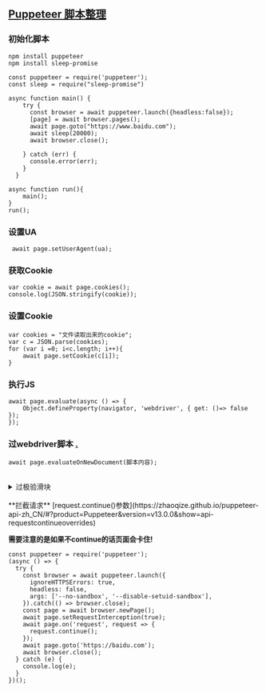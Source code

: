 ## [Puppeteer 脚本整理](https://puffhub.github.io/)

### 初始化脚本
```
npm install puppeteer
npm install sleep-promise
```

```
const puppeteer = require('puppeteer');
const sleep = require("sleep-promise")

async function main() {
    try {
      const browser = await puppeteer.launch({headless:false});
      [page] = await browser.pages();
      await page.goto("https://www.baidu.com");
      await sleep(20000);
      await browser.close();
      
    } catch (err) {
      console.error(err);
    }
  }
  
async function run(){
	main();
}
run();
```

### 设置UA
``` await page.setUserAgent(ua);```

### 获取Cookie
``` 
var cookie = await page.cookies();
console.log(JSON.stringify(cookie));
```

### 设置Cookie
``` 
var cookies = "文件读取出来的cookie";
var c = JSON.parse(cookies);
for (var i =0; i<c.length; i++){
	await page.setCookie(c[i]);
}
```

### 执行JS
```
await page.evaluate(async () => {
    Object.defineProperty(navigator, 'webdriver', { get: ()=> false });
});
```

### 过webdriver脚本 [.](https://github.com/kingname/stealth.min.js)
```
await page.evaluateOnNewDocument(脚本内容);
```

<br />
<details>
<summary>过极验滑块</summary>

```
async function slider() {
  try{
    await page.waitForSelector(".geetest_ready",{ timeout: 10000});
  }catch(e){
    return;
  }
  // 等待canvas完成 并完成0.5s的移动动画 (验证出错也可为等待时间)
  await page.waitForSelector('.geetest_ready', {
    timeout: 0,
  });
  await page.waitForTimeout(500);
  // 获取canvas的左上角X坐标作为滑动的基坐标
  await page.waitForSelector('.geetest_canvas_bg');
  let canvasCoordinate = await page.$('.geetest_canvas_bg');
  let canvasBox = await canvasCoordinate.boundingBox();
  let canvasX = canvasBox.x;
  // 等待滑动按钮出现获取Y坐标
  await page.waitForSelector('.geetest_slider_button');
  let button = await page.$('.geetest_slider_button');
  let box = await button.boundingBox();
  let mouseY = Math.floor(box.y + box.height / 2);
  // 计算位移
  let moveDistance = await compare();
  // 滑动验证
  await page.hover('.geetest_slider_button');
  await page.mouse.down();
  await page.mouse.move(canvasX + moveDistance / 3, mouseY, { steps: 15 });
  await page.waitForTimeout(1 * 30);
  await page.mouse.move(canvasX + moveDistance / 2, mouseY + 3, { steps: 20 });
  await page.waitForTimeout(2 * 50);
  await page.mouse.move(canvasX + moveDistance + 5, mouseY - 1, { steps: 18 });
  await page.waitForTimeout(3 * 20);
  await page.mouse.move(canvasX + moveDistance / 1, mouseY, { steps: 40 });
  await page.waitForTimeout(4 * 30);
  await page.mouse.up();
  // await page.waitForSelector('.geetest_success_radar_tip_content');
  // // 是否验证成功
  // let state = await page.evaluate(() => {
  //   return document.querySelector('.geetest_success_radar_tip_content').innerText;
  // });
  // if (state !== '验证成功') {
  //   return slider();
  // }
}
// 计算位移
async function compare() {
  //  获取canvas
  let moveDistance = await page.evaluate(() => {
    let fullbgs = document.querySelector('.geetest_canvas_fullbg');
    let bgs = document.querySelector('.geetest_canvas_bg');
    let bgsCtx = bgs.getContext('2d');
    let fullbgsCtx = fullbgs.getContext('2d');
    let canvasWidth = bgsCtx.canvas.width;
    let canvasHeight = bgsCtx.canvas.height;
    // 最大像素差(阀值)
    // let pixelsDifference = 100;
    let pixelsDifference = 60;
    // 第一个超过阀值的x坐标 最后一个超过阀值的x坐标
    let firstX, lastX;
    // 对比像素
    for (let i = 1, k = 1; i < canvasWidth; i++) {
      if (!firstX) {
        // 找到第一个超过阀值的X坐标后 Y轴停止循环
        for (let j = 1; j < canvasHeight; j++) {
          // 获取像素数据
          let bgsPx = bgsCtx.getImageData(i, j, 1, 1).data;
          let fullbgsPx = fullbgsCtx.getImageData(i, j, 1, 1).data;
          // 计算像素差 并判断是否超过阀值
          let res1 = Math.abs(bgsPx[0] - fullbgsPx[0]);
          let res2 = Math.abs(bgsPx[1] - fullbgsPx[1]);
          let res3 = Math.abs(bgsPx[2] - fullbgsPx[2]);
          if (res1 > pixelsDifference || res2 > pixelsDifference || res3 > pixelsDifference) {
            firstX = i;
            // 记录Y坐标
            k = j;
          }
        }
      } else {
        // 顺着X轴查找最后一个超过阀值的X坐标
        // K是第一个超过阀值的Y坐标
        // (会多一点循环时间 但是不用手动测量阴影块宽度)
        let bgsPx = bgsCtx.getImageData(i, k, 1, 1).data;
        let fullbgsPx = fullbgsCtx.getImageData(i, k, 1, 1).data;
        let res1 = Math.abs(bgsPx[0] - fullbgsPx[0]);
        let res2 = Math.abs(bgsPx[1] - fullbgsPx[1]);
        let res3 = Math.abs(bgsPx[2] - fullbgsPx[2]);
        if (res1 > pixelsDifference || res2 > pixelsDifference || res3 > pixelsDifference) {
          lastX = i;
        }
      }
    }
    // 滑动到阴影块中心的距离
    return firstX + (lastX - firstX) / 2;
  });
  return moveDistance;
}
```
</details>

<br />
**拦截请求**
[request.continue()参数](https://zhaoqize.github.io/puppeteer-api-zh_CN/#?product=Puppeteer&version=v13.0.0&show=api-requestcontinueoverrides)

**需要注意的是如果不continue的话页面会卡住!**

```
const puppeteer = require('puppeteer');
(async () => {
  try {
    const browser = await puppeteer.launch({
      ignoreHTTPSErrors: true,
      headless: false,
      args: ['--no-sandbox', '--disable-setuid-sandbox'],
    }).catch(() => browser.close);
    const page = await browser.newPage();
    await page.setRequestInterception(true);
    await page.on('request', request => {
      request.continue();
    });
    await page.goto('https://baidu.com');
    await browser.close();
  } catch (e) {
    console.log(e);
  }
})();
```
